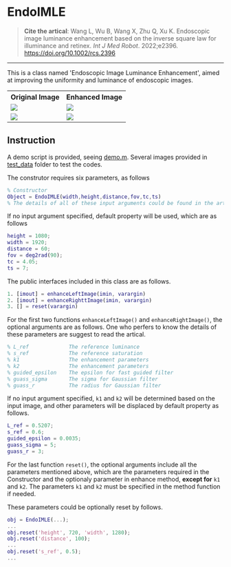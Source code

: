 # EndoIMLE

>__Cite the artical__: Wang L, Wu B, Wang X, Zhu Q, Xu K. Endoscopic image luminance enhancement based on the inverse square law for illuminance and retinex. *Int J Med Robot*. 2022;e2396. https://doi.org/10.1002/rcs.2396

---

This is a class named 'Endoscopic Image Luminance Enhancement', aimed at improving the uniformity and luminance of endoscopic images.

<table>
    <tr><th> Original Image </th> <th> Enhanced Image </th>
    </tr>
    <tr><td> <img src="./test_data/test_01.bmp"> </td>
    <td> <img src="./test_data/test_01_enhanced.bmp"> </td>
    </tr>
    <tr><td> <img src="./test_data/test_02.bmp"> </td>
    <td> <img src="./test_data/test_02_enhanced.bmp"> </td>
    </tr>
</table>

## Instruction

A demo script is provided, seeing [demo.m](https://github.com/wlfrii/EndoIMLE/blob/main/demo.m). Several images provided in [test_data](https://github.com/wlfrii/EndoIMLE/tree/main/test_data) folder to test the codes.

The construtor requires six parameters, as follows
```MATLAB
% Constructor
Object = EndoIMLE(width,height,distance,fov,tc,ts)
% The details of all of these input arguments could be found in the artical.
```

If no input argument specified, default property will be used, which are as follows
```MATLAB
height = 1080; 
width = 1920;
distance = 60;
fov = deg2rad(90);
tc = 4.05;
ts = 7;
```

The public interfaces included in this class are as follows.
```MATLAB
1. [imout] = enhanceLeftImage(imin, varargin)
2. [imout] = enhanceRighttImage(imin, varargin)
3. [] = reset(varargin)
```

For the first two functions `enhanceLeftImage()` and `enhanceRightImage()`, the optional arguments are as follows. One who perfers to know the details of these parameters are suggest to read the artical.
```MATLAB
% L_ref             The reference luminance
% s_ref             The reference saturation
% k1                The enhancement parameters
% k2                The enhancement parameters
% guided_epsilon    The epsilon for fast guided filter
% guass_sigma       The sigma for Gaussian filter
% guass_r           The radius for Gaussian filter
```

If no input argument specified, `k1` and `k2` will be determined based on the input image, and other parameters will be displaced by default property as follows.
```MATLAB
L_ref = 0.5207;
s_ref = 0.6;
guided_epsilon = 0.0035;
guass_sigma = 5;
guass_r = 3;
```

For the last function `reset()`, the optional arguments include all the parameters mentioned above, which are the parameters required in the Constructor and the optionaly parameter in enhance method, __except for__  `k1` and `k2`. The parameters `k1` and `k2` must be specified in the method function if needed.

These parameters could be optionally reset by follows.
```MATLAB
obj = EndoIMLE(...);
...
obj.reset('height', 720, 'width', 1280);
obj.reset('distance', 100);
...
obj.reset('s_ref', 0.5);
...
```

